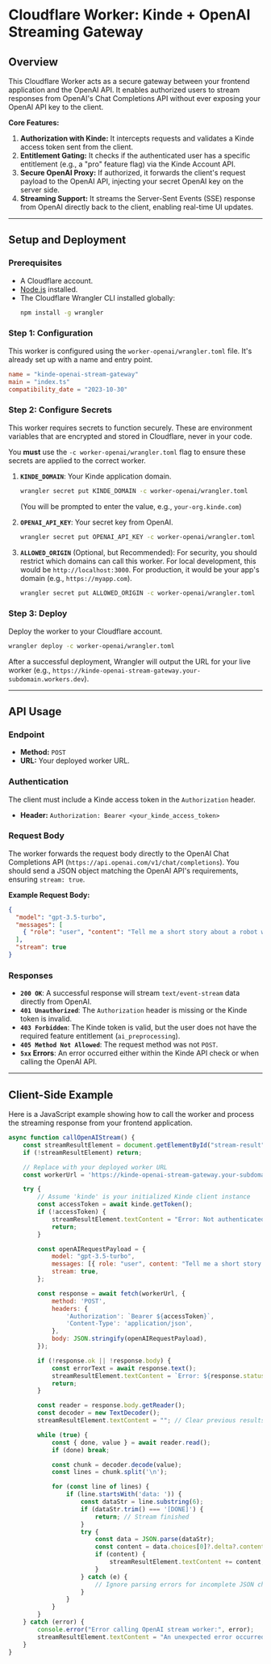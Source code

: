 # Cloudflare Worker: Kinde + OpenAI Streaming Gateway

## Overview

This Cloudflare Worker acts as a secure gateway between your frontend application and the OpenAI API. It enables authorized users to stream responses from OpenAI's Chat Completions API without ever exposing your OpenAI API key to the client.

**Core Features:**

1.  **Authorization with Kinde:** It intercepts requests and validates a Kinde access token sent from the client.
2.  **Entitlement Gating:** It checks if the authenticated user has a specific entitlement (e.g., a "pro" feature flag) via the Kinde Account API.
3.  **Secure OpenAI Proxy:** If authorized, it forwards the client's request payload to the OpenAI API, injecting your secret OpenAI key on the server side.
4.  **Streaming Support:** It streams the Server-Sent Events (SSE) response from OpenAI directly back to the client, enabling real-time UI updates.

---

## Setup and Deployment

### Prerequisites

-   A Cloudflare account.
-   [Node.js](https://nodejs.org/en/) installed.
-   The Cloudflare Wrangler CLI installed globally:
    ```sh
    npm install -g wrangler
    ```

### Step 1: Configuration

This worker is configured using the `worker-openai/wrangler.toml` file. It's already set up with a name and entry point.

```toml
name = "kinde-openai-stream-gateway"
main = "index.ts"
compatibility_date = "2023-10-30"
```

### Step 2: Configure Secrets

This worker requires secrets to function securely. These are environment variables that are encrypted and stored in Cloudflare, never in your code.

You **must** use the `-c worker-openai/wrangler.toml` flag to ensure these secrets are applied to the correct worker.

1.  **`KINDE_DOMAIN`**: Your Kinde application domain.
    ```sh
    wrangler secret put KINDE_DOMAIN -c worker-openai/wrangler.toml
    ```
    (You will be prompted to enter the value, e.g., `your-org.kinde.com`)

2.  **`OPENAI_API_KEY`**: Your secret key from OpenAI.
    ```sh
    wrangler secret put OPENAI_API_KEY -c worker-openai/wrangler.toml
    ```

3.  **`ALLOWED_ORIGIN`** (Optional, but Recommended): For security, you should restrict which domains can call this worker. For local development, this would be `http://localhost:3000`. For production, it would be your app's domain (e.g., `https://myapp.com`).
    ```sh
    wrangler secret put ALLOWED_ORIGIN -c worker-openai/wrangler.toml
    ```

### Step 3: Deploy

Deploy the worker to your Cloudflare account.

```sh
wrangler deploy -c worker-openai/wrangler.toml
```

After a successful deployment, Wrangler will output the URL for your live worker (e.g., `https://kinde-openai-stream-gateway.your-subdomain.workers.dev`).

---

## API Usage

### Endpoint

-   **Method:** `POST`
-   **URL:** Your deployed worker URL.

### Authentication

The client must include a Kinde access token in the `Authorization` header.

-   **Header:** `Authorization: Bearer <your_kinde_access_token>`

### Request Body

The worker forwards the request body directly to the OpenAI Chat Completions API (`https://api.openai.com/v1/chat/completions`). You should send a JSON object matching the OpenAI API's requirements, ensuring `stream: true`.

**Example Request Body:**
```json
{
  "model": "gpt-3.5-turbo",
  "messages": [
    { "role": "user", "content": "Tell me a short story about a robot who dreams." }
  ],
  "stream": true
}
```

### Responses

-   **`200 OK`**: A successful response will stream `text/event-stream` data directly from OpenAI.
-   **`401 Unauthorized`**: The `Authorization` header is missing or the Kinde token is invalid.
-   **`403 Forbidden`**: The Kinde token is valid, but the user does not have the required feature entitlement (`ai_preprocessing`).
-   **`405 Method Not Allowed`**: The request method was not `POST`.
-   **`5xx` Errors**: An error occurred either within the Kinde API check or when calling the OpenAI API.

---

## Client-Side Example

Here is a JavaScript example showing how to call the worker and process the streaming response from your frontend application.

```javascript
async function callOpenAIStream() {
    const streamResultElement = document.getElementById("stream-result");
    if (!streamResultElement) return;

    // Replace with your deployed worker URL
    const workerUrl = 'https://kinde-openai-stream-gateway.your-subdomain.workers.dev';

    try {
        // Assume 'kinde' is your initialized Kinde client instance
        const accessToken = await kinde.getToken();
        if (!accessToken) {
            streamResultElement.textContent = "Error: Not authenticated.";
            return;
        }

        const openAIRequestPayload = {
            model: "gpt-3.5-turbo",
            messages: [{ role: "user", content: "Tell me a short story about a robot who dreams of being a chef." }],
            stream: true,
        };

        const response = await fetch(workerUrl, {
            method: 'POST',
            headers: {
                'Authorization': `Bearer ${accessToken}`,
                'Content-Type': 'application/json',
            },
            body: JSON.stringify(openAIRequestPayload),
        });

        if (!response.ok || !response.body) {
            const errorText = await response.text();
            streamResultElement.textContent = `Error: ${response.status} ${response.statusText}\n${errorText}`;
            return;
        }

        const reader = response.body.getReader();
        const decoder = new TextDecoder();
        streamResultElement.textContent = ""; // Clear previous results

        while (true) {
            const { done, value } = await reader.read();
            if (done) break;

            const chunk = decoder.decode(value);
            const lines = chunk.split('\n');

            for (const line of lines) {
                if (line.startsWith('data: ')) {
                    const dataStr = line.substring(6);
                    if (dataStr.trim() === '[DONE]') {
                        return; // Stream finished
                    }
                    try {
                        const data = JSON.parse(dataStr);
                        const content = data.choices[0]?.delta?.content;
                        if (content) {
                            streamResultElement.textContent += content;
                        }
                    } catch (e) {
                        // Ignore parsing errors for incomplete JSON chunks
                    }
                }
            }
        }
    } catch (error) {
        console.error("Error calling OpenAI stream worker:", error);
        streamResultElement.textContent = "An unexpected error occurred.";
    }
}
